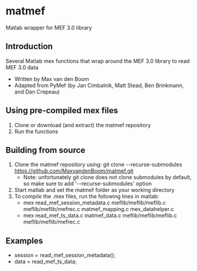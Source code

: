 # matmef
Matlab wrapper for MEF 3.0 library

## Introduction
Several Matlab mex functions that wrap around the MEF 3.0 library to read MEF 3.0 data

- Written by Max van den Boom
- Adapted from PyMef (by Jan Cimbalnik, Matt Stead, Ben Brinkmann, and Dan Crepeau)

## Using pre-compiled mex files
1. Clone or download (and extract) the matmef repository
2. Run the functions

## Building from source
1. Clone the matmef repository using: git clone --recurse-submodules https://github.com/MaxvandenBoom/matmef.git
   - Note: unfortunately git clone does not clone submodules by default, so make sure to add '--recurse-submodules' option
2. Start matlab and set the matmef folder as your working directory
3. To compile the .mex files, run the following lines in matlab:
   - mex read_mef_session_metadata.c meflib/meflib/meflib.c meflib/meflib/mefrec.c matmef_mapping.c mex_datahelper.c
   - mex read_mef_ts_data.c matmef_data.c meflib/meflib/meflib.c meflib/meflib/mefrec.c

## Examples
- session = read_mef_session_metadata();
- data = read_mef_ts_data;
